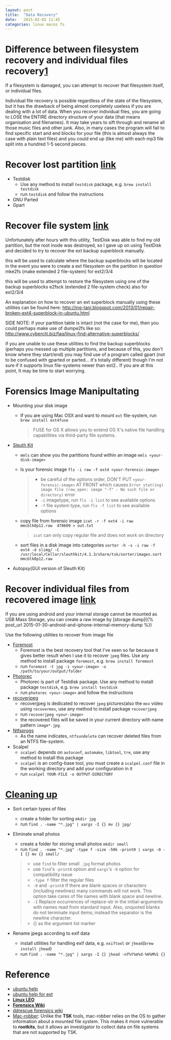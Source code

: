 ```yaml
---
layout: post
title:  "Data Recovery"
date:   2015-02-02 11:45
categories: linux macos fs
---
```


# Difference between filesystem recovery and individual files recovery[1][difference_askubutun]

If a filesystem is damaged, you can attempt to recover that filesystem itself, or individual files. 

Individual file recovery is possible regardless of the state of the filesystem, but it has the drawback of being almost completely useless if you are dealing with a lot of data. When you recover individual files, you are going to LOSE the ENTIRE directory structure of your data (that means organisation and filenames). It may take years to sift through and rename all those music files and other junk. Also, in many cases the program will fail to find specific start and end blocks for your file (this is almost always the case with plain text files) and you could end up (like me) with each mp3 file split into a hundred 1-5 second pieces.

[difference_askubutun]: http://askubuntu.com/questions/533496/accidentally-formatted-ext4-partition

# Recover lost partition [link](https://help.ubuntu.com/community/DataRecovery#Lost_Partition)

* Testdisk
    - Use any method to install `testdisk` package, e.g. `brew install testdisk`
    - run `testdisk` and follow the instructions
* GNU Parted
* Gpart

# Recover file system [link](http://askubuntu.com/questions/533496/accidentally-formatted-ext4-partition)

Unfortunately after hours with this utility, TestDisk was able to find my old partition, but the root inode was destroyed, so I gave up on using TestDisk and decided to try to recover the ext backup superblock manually.

this will be used to calculate where the backup superblocks will be located in the event you were to create a ext filesystem on the partition in question mke2fs (make extended 2 file-system) for ext2/3/4

this will be used to attempt to restore the filesystem using one of the backup superblocks e2fsck (extended 2 file-system check) also for ext2/3/4

An explanation on how to recover an ext superblock manually using these utilities can be found here: http://ing-tani.blogspot.com/2013/01/repair-broken-ext4-superblock-in-ubuntu.html

SIDE NOTE: if your partition table is intact (not the case for me), then you could perhaps make use of dumpe2fs like so: http://www.cyberciti.biz/faq/linux-find-alternative-superblocks/

if you are unable to use these utilities to find the backup superblocks (perhaps you messed up multiple partitions, and because of this, you don't know where they start/end) you may find use of a program called gpart (not to be confused with gparted or parted... it's totally different) though I'm not sure if it supports linux file-systems newer than ext2.. If you are at this point, It may be time to start worrying.


# Forensics Image Manipultating

* Mounting your disk image
    - If you are using Mac OSX and want to mount `ext` file-system, run `brew install ext4fuse`

        > FUSE for OS X allows you to extend OS X's native file handling capabilities via third-party file systems. 
* [Sleuth Kit](https://help.ubuntu.com/community/DataRecovery#Sleuth_Kit_and_Autopsy)
    - `mmls` can show you the partitions found within an image `mmls <your-disk-image>`
    - ls your forensic image `fls -i raw -f ext4 <your-forensic-image>`

        > * be careful of the options order, DON'T PUT `<your-forensic-image>` AT FRONT which causes `Error stat(ing) image file (raw_open: image "-f" - No such file or directory)` error
        > * `-i` imagetype, run `fls -i list` to see available options
        > * `-f` file system type, run `fls -f list` to see available options
    - copy file from forensic image `icat -r -f ext4 -i raw mmcblk0p12.raw  478609 > out.txt`

        > `icat` can only copy regular file and does not work on directory
    - sort files in a disk image into categories `sorter -h -s -i raw -f ext4 -d slimg/ -C /usr/local/Cellar/sleuthkit/4.1.3/share/tsk/sorter/images.sort mmcblk0p12.raw `
* Autopsy(GUI version of Sleuth Kit)


# Recover individual files from recovered image [link](https://help.ubuntu.com/community/DataRecovery#Extract_individual_files_from_recovered_image)

If you are using android and your internal storage cannot be mounted as USB Mass Storage, you can create a raw image by [storage dump]({% post_url 2015-01-30-android-and-iphone-internal-memory-dump %})

Use the following utilities to recover from image file

* [Foremost](https://help.ubuntu.com/community/DataRecovery#Foremost)
    - Foremost is the best recovery tool that I've seen so far because it gives better result when I use it to recover `jpeg` files. Use any method to install package `foremost`, e.g. `brew install foremost`
    - run `foremost -t jpg -i <your-image> -o /path/to/your/output/folder`
* [Photorec](https://help.ubuntu.com/community/DataRecovery#Photorec)
    - Photorec is part of Testdisk package. Use any method to install package `testdisk`, e.g. `brew install testdisk`
    - run `photorec <your-image>` and follow the instructions
* [recoverjpeg](https://help.ubuntu.com/community/DataRecovery#recoverjpeg)
    - recoverjpeg is dedicated to recover `jpeg` pictures(also the `mov` video using `recovermov`, use any method to install package `recoverjpeg`
    - run `recoverjpeg <your-image>`
    - the recovered files will be saved in your current directory with name pattern `image*.jpg`.
* [Ntfsprogs](https://help.ubuntu.com/community/DataRecovery#Ntfsprogs)
    - As the name indicates, `ntfsundelete` can recover deleted files from an NTFS file-system.
* Scalpel
    - `scalpel` depends on `autoconf`, `automake`, `libtool`, `tre`, use any method to install this package
    - `scalpel` is an config-base tool, you must create a `scalpel.conf` file in the working directory and add your configuration in it
    - run `scalpel YOUR-FILE -o OUTPUT-DIRECTORY`


# [Cleaning up](https://help.ubuntu.com/community/DataRecovery#Cleaning_up)

* Sort certain types of files
    - create a folder for sorting `mkdir jpg`
    - run `find . -name "*.jpg" | xargs -I {} mv {} jpg/`
* Eliminate small photos
    - create a folder for storing small photos `mkdir small`
    - run `find . -name "*.jpg" -type f -size -50k -print0 | xargs -0 -I {} mv {} small/`

    > * use `find` to filter small `.jpg` format photos
    > * use `find`'s `-print0` option and `xargs`'s `-0` option for compatibility issue
    > * `-type f` filter the regular files
    > * `-0` and `-print0` If there are blank spaces or characters (including newlines) many commands will not work. This option take cares of file names with blank space and newline.
    > * `-I` Replace occurrences of replace-str in the initial-arguments with names read from standard input. Also, unquoted blanks do not terminate input items; instead the separator is the newline character.
    > * {} as the argument list marker
* Rename jpegs according to exif data
    - install utilities for handling exif data, e.g. `exiftool` or `jhead`(`brew install jhead`)
    - run `find . -name "*.jpg" | xargs -I {} jhead -nf%Y%m%d-%H%M%S {}`

# Reference

* [ubuntu help](https://help.ubuntu.com/community/DataRecovery)
* [ubuntu help for ext](http://askubuntu.com/questions/533496/accidentally-formatted-ext4-partition)
* [**Linux LEO**](http://www.linuxleo.com/)
* [**Forensics Wiki**](http://forensicswiki.org/wiki/Main_Page)
* [ddrescue forensics wiki](http://www.forensicswiki.org/wiki/Ddrescue)
* [Mac-robber](http://wiki.sleuthkit.org/index.php?title=Mac-robber): Unlike the **TSK** tools, mac-robber relies on the OS to gather information about a mounted file system. This makes it more vulnerable to **rootkits**, but it allows an investigator to collect data on file systems that are not supported by TSK.